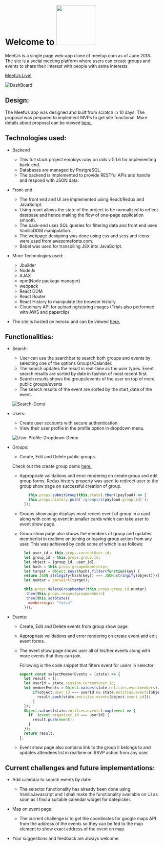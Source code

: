 # Welcome to <a href="https://meetus-meetup.herokuapp.com/#/"><img src="https://s26.postimg.cc/h7n1kb795/Untitled_logo.jpg" width = "130" display="inline-block"></a>
MeetUs is a single page web-app clone of meetup.com as of June 2018. The site is a social meeting platform where users can create groups and
events to share their interest with people with same interests.

[MeetUs Live!](https://meetus-meetup.herokuapp.com/#/)

![DashBoard](https://res.cloudinary.com/df4s95pqa/image/upload/v1529011512/mainpage.png)

## Design:

The MeetUs app was designed and built from scratch in 10 days. The proposal was prepared to implement MVPs to get site functional. More details about proposal can be viewed [here.](https://github.com/SkyisAakash/MeetUs/wiki)

## Technologies used:

* Backend

   - This full stack project employs ruby on rails v 5.1.6 for implementing back-end.
   - Databases are managed by PostgreSQL.
   - The backend is implemented to provide RESTful APIs and handle and respond with JSON data.

* Front-end

   - The front end and UI are implemented using React/Redux and JavaScript.
   - Using react allows the state of the project to be normalized to reflect database and hence making the flow of one-page application smooth.
   - The back-end uses SQL queries for filtering data and front end uses VanillaDOM manipulation.
   - The webpage designing was done using css and scss and icons were used from awesomefonts.com.
   - Babel was used for transpiling JSX into JavaScript.

* More Technologies used:
   - Jbuilder
   - NodeJs
   - AJAX
   - npm(Node package manager)
   - webpack
   - React DOM
   - React Router
   - React History to manipulate the browser history.
   - Cloudinary API for uploading/storing images (Trials also performed with AWS and paperclip)

* The site is hosted on heroku and can be viewed [here.](https://meetus-meetup.herokuapp.com/#/)

## Functionalities:

  * Search:

    - User can use the searchbar to search both groups and events by selecting one of the options Groups/Calander.
    - The search updates the result in real-time as the user types. Event search results are sorted by date in fashion of most recent first.
    - Search results shows the groups/events of the user on top of more public groups/events
    - The search results of the event are sorted by the start_date of the event.

    ![Search-Demo](https://res.cloudinary.com/df4s95pqa/image/upload/v1529092268/searchdemofinal.gif)


 * Users:

   - Create user accounts with secure authentication.
   - View their user profile in the profile option in dropdown menu.

   ![User-Profile-Dropdown-Demo](https://res.cloudinary.com/df4s95pqa/image/upload/v1529022955/Peek_2018-06-14_17-34.gif)

 * Groups:

   - Create, Edit and Delete public groups.

   Check out the create group demo [here.](https://res.cloudinary.com/df4s95pqa/image/upload/v1529093101/create_group.gif)

   - Appropriate validations and error rendering on create group and edit group forms.
      Redux history property was used to redirect user to the group show page on successful creation of group.

      ```javascript  
          this.props.submitGroup(this.state).then((payload) => {
          this.props.history.push(`/groups/${payload.group.id}`);
        });
      ```

   - Groups show page displays most recent event of group in a card along with coming event in smaller cards which can take user to event show page.
   - Group show page also shows the members of group and updates memberlist in realtime on joining or leaving group action from any user.
      This was achieved by code some of which is as follows:

      ```JavaScript
        let user_id = this.props.currentUser.id;
        let group_id = this.props.group.id;
        let object = {group_id, user_id};
        let hash = this.props.groupmemberships;
        let target = Object.keys(hash).filter(function(key) {
        return JSON.stringify(hash[key]) === JSON.stringify(object)})[0];
        let numtar = parseInt(target);

        this.props.deleteGroupMember(this.props.group.id,numtar)
        .then(this.props.requestgroupmembers)
        .then(this.setState({
          memberships: "false"
        }));
      ```

 * Events:

   - Create, Edit and Delete events from group show page.
   - Appropriate validations and error rendering on create event and edit event forms.
   - The event show page shows user all of his/her events along with more events that they can join.

      Following is the code snippet that filters event for users in selector

      ```javascript
      export const selectMemberEvents = (state) => {
        let result = [];
        let userId = state.session.currentUser.id;
        let memberEvents = Object.values(state.entities.eventmembers).map(object => {
            if(object.user_id === userId && state.entities.events[object.event_id]){
              result.push(state.entities.events[object.event_id]);
            }
        });
        Object.values(state.entities.events).map(event => {
          if  (event.organizer_id === userId) {
            result.push(event);
          }
        });
        return result;
      };
      ```

   - Event show page also contains link to the group it belongs to and updates attendees list in realtime on RSVP action from any user.

## Current challenges and future implementations:

 * Add calendar to search events by date:
    - The selector functionality has already been done using VanillaJavascript and I shall make the functionality available on UI as soon as
        I find a suitable calendar widget for datepicker.
 * Map on event page:
    - The current challenge is to get the coordinates for google maps API from the address of the events so they can be fed to the map element to show exact address
    of the event on map.

* Your suggestions and feedback are always welcome.
